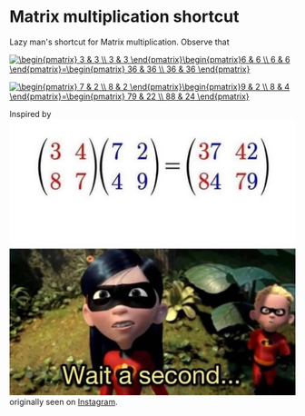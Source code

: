 # Matrix multiplication shortcut
Lazy man's shortcut for Matrix multiplication. Observe that 

<a href="https://www.codecogs.com/eqnedit.php?latex=\begin{pmatrix}&space;3&space;&&space;3&space;\\&space;3&space;&&space;3&space;\end{pmatrix}\begin{pmatrix}6&space;&&space;6&space;\\&space;6&space;&&space;6&space;\end{pmatrix}=\begin{pmatrix}&space;36&space;&&space;36&space;\\&space;36&space;&&space;36&space;\end{pmatrix}" target="_blank"><img src="https://latex.codecogs.com/gif.latex?\begin{pmatrix}&space;3&space;&&space;3&space;\\&space;3&space;&&space;3&space;\end{pmatrix}\begin{pmatrix}6&space;&&space;6&space;\\&space;6&space;&&space;6&space;\end{pmatrix}=\begin{pmatrix}&space;36&space;&&space;36&space;\\&space;36&space;&&space;36&space;\end{pmatrix}" title="\begin{pmatrix} 3 & 3 \\ 3 & 3 \end{pmatrix}\begin{pmatrix}6 & 6 \\ 6 & 6 \end{pmatrix}=\begin{pmatrix} 36 & 36 \\ 36 & 36 \end{pmatrix}" /></a>

<a href="https://www.codecogs.com/eqnedit.php?latex=\begin{pmatrix}&space;7&space;&&space;2&space;\\&space;8&space;&&space;2&space;\end{pmatrix}\begin{pmatrix}9&space;&&space;2&space;\\&space;8&space;&&space;4&space;\end{pmatrix}=\begin{pmatrix}&space;79&space;&&space;22&space;\\&space;88&space;&&space;24&space;\end{pmatrix}" target="_blank"><img src="https://latex.codecogs.com/gif.latex?\begin{pmatrix}&space;7&space;&&space;2&space;\\&space;8&space;&&space;2&space;\end{pmatrix}\begin{pmatrix}9&space;&&space;2&space;\\&space;8&space;&&space;4&space;\end{pmatrix}=\begin{pmatrix}&space;79&space;&&space;22&space;\\&space;88&space;&&space;24&space;\end{pmatrix}" title="\begin{pmatrix} 7 & 2 \\ 8 & 2 \end{pmatrix}\begin{pmatrix}9 & 2 \\ 8 & 4 \end{pmatrix}=\begin{pmatrix} 79 & 22 \\ 88 & 24 \end{pmatrix}" /></a>


Inspired by ![image](meme_idea.jpg) originally seen on [Instagram](https://www.instagram.com/p/CGU-zwnjE6r/).
